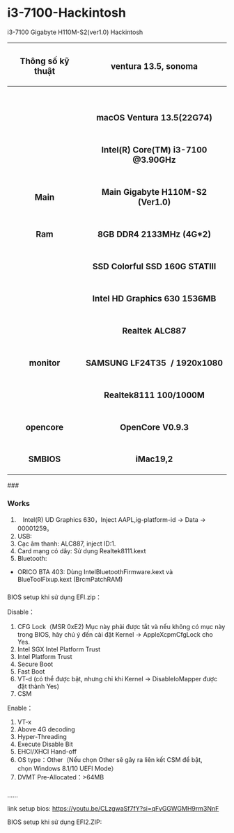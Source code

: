 ﻿# i3-7100-Hackintosh
i3-7100 Gigabyte H110M-S2(ver1.0) Hackintosh

|<h3>**Thông số kỹ thuật**</h3>|<h3>ventura 13.5, sonoma</h3>|
| :-: | :-: |
|<h3></h3>|<h3></h3>|
|<h3></h3>|<h3>macOS Ventura 13.5(22G74)</h3>|
|<h3></h3>|<h3>Intel(R) Core(TM) i3-7100 @3.90GHz</h3>|
|<h3>**Main**</h3>|<h3>Main Gigabyte H110M-S2 (Ver1.0)</h3>|
|<h3>**Ram**</h3>|<h3>8GB DDR4 2133MHz (4G\*2)</h3>|
|<h3></h3>|<h3>SSD Colorful SSD 160G STATIII</h3>|
|<h3></h3>|<h3>Intel HD Graphics 630 1536MB</h3>|
|<h3></h3>|<h3>Realtek ALC887</h3>|
|<h3>**monitor**</h3>|<h3>SAMSUNG LF24T35  / 1920x1080</h3>|
|<h3></h3>|<h3>Realtek8111 100/1000M</h3>|
|<h3>**opencore**</h3>|<h3>OpenCore V0.9.3</h3>|
|<h3>SMBIOS</h3>|<h3>iMac19,2</h3>|
### 
### **Works**
1. `　`Intel(R) UD Graphics 630，Inject AAPL,ig-platform-id -> Data -> 00001259。
1. USB: 
1. Cạc âm thanh: ALC887, inject ID:1.
1. Card mạng có dây: Sử dụng Realtek8111.kext
1. Bluetooth: 
 - ORICO BTA 403: Dùng IntelBluetoothFirmware.kext và BlueToolFixup.kext (BrcmPatchRAM)
###
BIOS setup khi sử dụng EFI.zip：

Disable：

1. CFG Lock（MSR 0xE2) Mục này phải được tắt và nếu không có mục này trong BIOS, hãy chú ý đến cài đặt Kernel -> AppleXcpmCfgLock cho Yes.
1. Intel SGX Intel Platform Trust
1. Intel Platform Trust
1. Secure Boot
1. Fast Boot
1. VT-d (có thể được bật, nhưng chỉ khi Kernel -> DisableIoMapper được đặt thành Yes)
1. CSM

Enable：

1. VT-x
1. Above 4G decoding
1. Hyper-Threading
1. Execute Disable Bit
1. EHCI/XHCI Hand-off
1. OS type：Other（Nếu chọn Other sẽ gây ra liên kết CSM để bật, chọn Windows 8.1/10 UEFI Mode）
1. DVMT Pre-Allocated：>64MB
###
......

link setup bios: https://youtu.be/CLzgwaSf7fY?si=qFvGGWGMH9rm3NnF

BIOS setup khi sử dụng EFI2.ZIP: 


